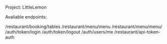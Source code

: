 Project: LittleLemon

Avaliable endpoints:

/restaurant/booking/tables
/restaurant/menu/menu
/restaurant/menu/menu/<id>
/auth/token/login
/auth/token/logout
/auth/users/me
/restaurant/api-token-auth